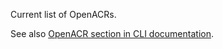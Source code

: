 Current list of OpenACRs.

See also [OpenACR section in CLI documentation](https://github.com/GSA/openacr/blob/main/docs/CLI.md#openacrs).
